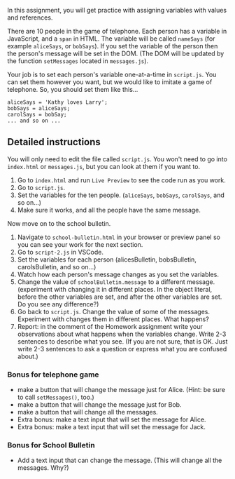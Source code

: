 In this assignment, you will get practice with assigning variables with values and references.

There are 10 people in the game of telephone. Each person has a variable in JavaScript, and a `span` in HTML. The variable will be called `nameSays` (for example `aliceSays`, or `bobSays`). If you set the variable of the person then the person's message will be set in the DOM. (The DOM will be updated by the function `setMessages` located in `messages.js`).

Your job is to set each person's variable one-at-a-time in `script.js`. You can set them however you want, but we would like to imitate a game of telephone. So, you should set them like this...

    aliceSays = 'Kathy loves Larry';
    bobSays = aliceSays;
    carolSays = bobSay;
    ... and so on ...

## Detailed instructions

You will only need to edit the file called `script.js`. You won't need to go into `index.html` or `messages.js`, but you can look at them if you want to.

1. Go to `index.html` and run `Live Preview` to see the code run as you work.
2. Go to `script.js`.
3. Set the variables for the ten people. (`aliceSays`, `bobSays`, `carolSays`, and so on...)
4. Make sure it works, and all the people have the same message.


Now move on to the school bulletin.

1. Navigate to `school-bulletin.html` in your browser or preview panel so you can see your work for the next section.
2. Go to `script-2.js` in VSCode.
3. Set the variables for each person (alicesBulletin, bobsBulletin, carolsBulletin, and so on...)
4. Watch how each person's message changes as you set the variables.
5. Change the value of `schoolBulletin.message` to a different message. (experiment with changing it in different places. In the object literal, before the other variables are set, and after the other variables are set. Do you see any difference?)
6. Go back to `script.js`. Change the value of some of the messages. Experiment with changes them in different places. What happens?
7. Report: in the comment of the Homework assignment write your observations about what happens when the variables change. Write 2-3 sentences to describe what you see. (If you are not sure, that is OK. Just write 2-3 sentences to ask a question or express what you are confused about.)

### Bonus for telephone game

* make a button that will change the message just for Alice. (Hint: be sure to call `setMessages()`, too.)
* make a button that will change the message just for Bob.
* make a button that will change all the messages.
* Extra bonus: make a text input that will set the message for Alice.
* Extra bonus: make a text input that will set the message for Jack.

### Bonus for School Bulletin

* Add a text input that can change the message. (This will change all the messages. Why?)
